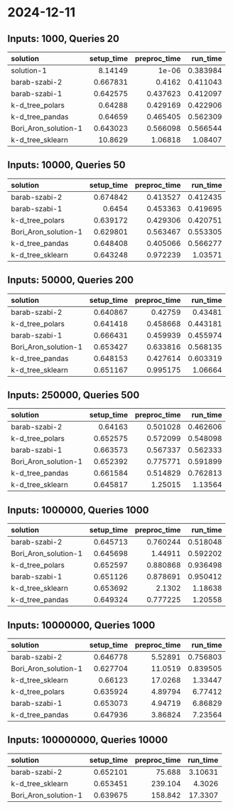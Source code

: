 # 2024-12-11

## Inputs: 1000, Queries 20

| solution             |   setup_time |   preproc_time |   run_time |
|:---------------------|-------------:|---------------:|-----------:|
| solution-1           |     8.14149  |       1e-06    |   0.383984 |
| barab-szabi-2        |     0.667831 |       0.4162   |   0.411043 |
| barab-szabi-1        |     0.642575 |       0.437623 |   0.412097 |
| k-d_tree_polars      |     0.64288  |       0.429169 |   0.422906 |
| k-d_tree_pandas      |     0.64659  |       0.465405 |   0.562309 |
| Bori_Aron_solution-1 |     0.643023 |       0.566098 |   0.566544 |
| k-d_tree_sklearn     |    10.8629   |       1.06818  |   1.08407  |

## Inputs: 10000, Queries 50

| solution             |   setup_time |   preproc_time |   run_time |
|:---------------------|-------------:|---------------:|-----------:|
| barab-szabi-2        |     0.674842 |       0.413527 |   0.412435 |
| barab-szabi-1        |     0.6454   |       0.453363 |   0.419695 |
| k-d_tree_polars      |     0.639172 |       0.429306 |   0.420751 |
| Bori_Aron_solution-1 |     0.629801 |       0.563467 |   0.553305 |
| k-d_tree_pandas      |     0.648408 |       0.405066 |   0.566277 |
| k-d_tree_sklearn     |     0.643248 |       0.972239 |   1.03571  |

## Inputs: 50000, Queries 200

| solution             |   setup_time |   preproc_time |   run_time |
|:---------------------|-------------:|---------------:|-----------:|
| barab-szabi-2        |     0.640867 |       0.42759  |   0.43481  |
| k-d_tree_polars      |     0.641418 |       0.458668 |   0.443181 |
| barab-szabi-1        |     0.666431 |       0.459939 |   0.455974 |
| Bori_Aron_solution-1 |     0.653427 |       0.633816 |   0.568135 |
| k-d_tree_pandas      |     0.648153 |       0.427614 |   0.603319 |
| k-d_tree_sklearn     |     0.651167 |       0.995175 |   1.06664  |

## Inputs: 250000, Queries 500

| solution             |   setup_time |   preproc_time |   run_time |
|:---------------------|-------------:|---------------:|-----------:|
| barab-szabi-2        |     0.64163  |       0.501028 |   0.462606 |
| k-d_tree_polars      |     0.652575 |       0.572099 |   0.548098 |
| barab-szabi-1        |     0.663573 |       0.567337 |   0.562333 |
| Bori_Aron_solution-1 |     0.652392 |       0.775771 |   0.591899 |
| k-d_tree_pandas      |     0.661584 |       0.514829 |   0.762813 |
| k-d_tree_sklearn     |     0.645817 |       1.25015  |   1.13564  |

## Inputs: 1000000, Queries 1000

| solution             |   setup_time |   preproc_time |   run_time |
|:---------------------|-------------:|---------------:|-----------:|
| barab-szabi-2        |     0.645713 |       0.760244 |   0.518048 |
| Bori_Aron_solution-1 |     0.645698 |       1.44911  |   0.592202 |
| k-d_tree_polars      |     0.652597 |       0.880868 |   0.936498 |
| barab-szabi-1        |     0.651126 |       0.878691 |   0.950412 |
| k-d_tree_sklearn     |     0.653692 |       2.1302   |   1.18638  |
| k-d_tree_pandas      |     0.649324 |       0.777225 |   1.20558  |

## Inputs: 10000000, Queries 1000

| solution             |   setup_time |   preproc_time |   run_time |
|:---------------------|-------------:|---------------:|-----------:|
| barab-szabi-2        |     0.646778 |        5.52891 |   0.756803 |
| Bori_Aron_solution-1 |     0.627704 |       11.0519  |   0.839505 |
| k-d_tree_sklearn     |     0.66123  |       17.0268  |   1.33447  |
| k-d_tree_polars      |     0.635924 |        4.89794 |   6.77412  |
| barab-szabi-1        |     0.653073 |        4.94719 |   6.86829  |
| k-d_tree_pandas      |     0.647936 |        3.86824 |   7.23564  |

## Inputs: 100000000, Queries 10000

| solution             |   setup_time |   preproc_time |   run_time |
|:---------------------|-------------:|---------------:|-----------:|
| barab-szabi-2        |     0.652101 |         75.688 |    3.10631 |
| k-d_tree_sklearn     |     0.653451 |        239.104 |    4.3026  |
| Bori_Aron_solution-1 |     0.639675 |        158.842 |   17.3307  |